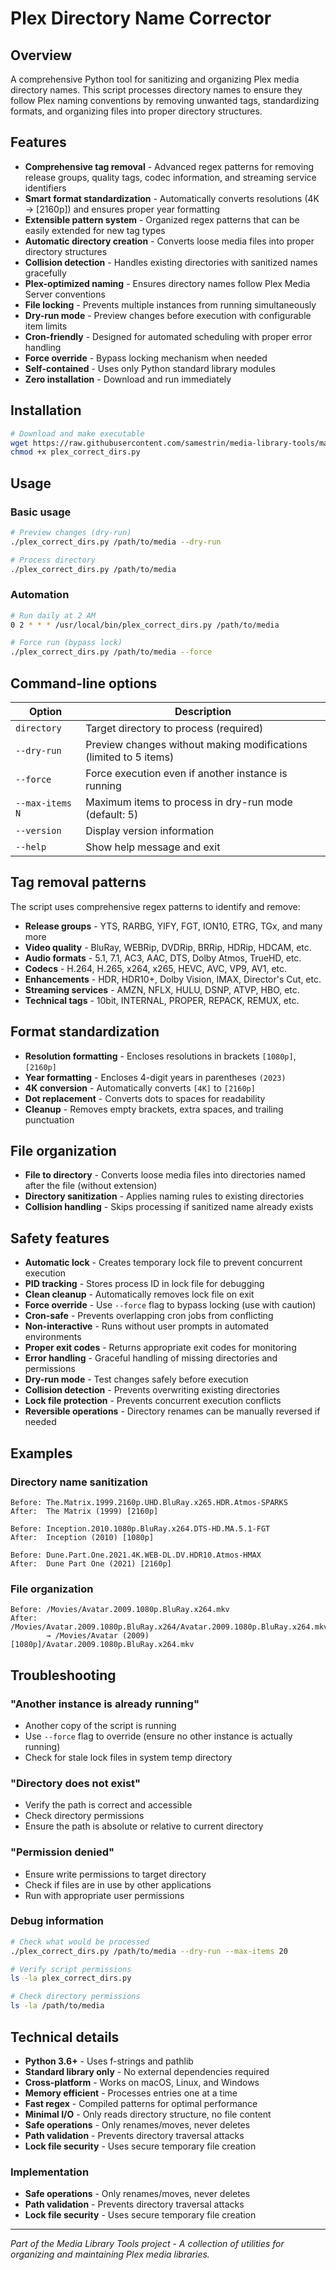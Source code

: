 # Plex Directory Name Corrector

## Overview

A comprehensive Python tool for sanitizing and organizing Plex media directory names. This script processes directory names to ensure they follow Plex naming conventions by removing unwanted tags, standardizing formats, and organizing files into proper directory structures.

## Features

- **Comprehensive tag removal** - Advanced regex patterns for removing release groups, quality tags, codec information, and streaming service identifiers
- **Smart format standardization** - Automatically converts resolutions (4K → [2160p]) and ensures proper year formatting
- **Extensible pattern system** - Organized regex patterns that can be easily extended for new tag types
- **Automatic directory creation** - Converts loose media files into proper directory structures
- **Collision detection** - Handles existing directories with sanitized names gracefully
- **Plex-optimized naming** - Ensures directory names follow Plex Media Server conventions
- **File locking** - Prevents multiple instances from running simultaneously
- **Dry-run mode** - Preview changes before execution with configurable item limits
- **Cron-friendly** - Designed for automated scheduling with proper error handling
- **Force override** - Bypass locking mechanism when needed
- **Self-contained** - Uses only Python standard library modules
- **Zero installation** - Download and run immediately

## Installation

```bash
# Download and make executable
wget https://raw.githubusercontent.com/samestrin/media-library-tools/main/Plex/plex_correct_dirs.py
chmod +x plex_correct_dirs.py
```

## Usage

### Basic usage
```bash
# Preview changes (dry-run)
./plex_correct_dirs.py /path/to/media --dry-run

# Process directory
./plex_correct_dirs.py /path/to/media
```

### Automation
```bash
# Run daily at 2 AM
0 2 * * * /usr/local/bin/plex_correct_dirs.py /path/to/media

# Force run (bypass lock)
./plex_correct_dirs.py /path/to/media --force
```

## Command-line options

| Option | Description |
|--------|-------------|
| `directory` | Target directory to process (required) |
| `--dry-run` | Preview changes without making modifications (limited to 5 items) |
| `--force` | Force execution even if another instance is running |
| `--max-items N` | Maximum items to process in dry-run mode (default: 5) |
| `--version` | Display version information |
| `--help` | Show help message and exit |

## Tag removal patterns

The script uses comprehensive regex patterns to identify and remove:

- **Release groups** - YTS, RARBG, YIFY, FGT, ION10, ETRG, TGx, and many more
- **Video quality** - BluRay, WEBRip, DVDRip, BRRip, HDRip, HDCAM, etc.
- **Audio formats** - 5.1, 7.1, AC3, AAC, DTS, Dolby Atmos, TrueHD, etc.
- **Codecs** - H.264, H.265, x264, x265, HEVC, AVC, VP9, AV1, etc.
- **Enhancements** - HDR, HDR10+, Dolby Vision, IMAX, Director's Cut, etc.
- **Streaming services** - AMZN, NFLX, HULU, DSNP, ATVP, HBO, etc.
- **Technical tags** - 10bit, INTERNAL, PROPER, REPACK, REMUX, etc.

## Format standardization

- **Resolution formatting** - Encloses resolutions in brackets `[1080p]`, `[2160p]`
- **Year formatting** - Encloses 4-digit years in parentheses `(2023)`
- **4K conversion** - Automatically converts `[4K]` to `[2160p]`
- **Dot replacement** - Converts dots to spaces for readability
- **Cleanup** - Removes empty brackets, extra spaces, and trailing punctuation

## File organization

- **File to directory** - Converts loose media files into directories named after the file (without extension)
- **Directory sanitization** - Applies naming rules to existing directories
- **Collision handling** - Skips processing if sanitized name already exists

## Safety features

- **Automatic lock** - Creates temporary lock file to prevent concurrent execution
- **PID tracking** - Stores process ID in lock file for debugging
- **Clean cleanup** - Automatically removes lock file on exit
- **Force override** - Use `--force` flag to bypass locking (use with caution)
- **Cron-safe** - Prevents overlapping cron jobs from conflicting
- **Non-interactive** - Runs without user prompts in automated environments
- **Proper exit codes** - Returns appropriate exit codes for monitoring
- **Error handling** - Graceful handling of missing directories and permissions
- **Dry-run mode** - Test changes safely before execution
- **Collision detection** - Prevents overwriting existing directories
- **Lock file protection** - Prevents concurrent execution conflicts
- **Reversible operations** - Directory renames can be manually reversed if needed

## Examples

### Directory name sanitization
```
Before: The.Matrix.1999.2160p.UHD.BluRay.x265.HDR.Atmos-SPARKS
After:  The Matrix (1999) [2160p]

Before: Inception.2010.1080p.BluRay.x264.DTS-HD.MA.5.1-FGT
After:  Inception (2010) [1080p]

Before: Dune.Part.One.2021.4K.WEB-DL.DV.HDR10.Atmos-HMAX
After:  Dune Part One (2021) [2160p]
```

### File organization
```
Before: /Movies/Avatar.2009.1080p.BluRay.x264.mkv
After:  /Movies/Avatar.2009.1080p.BluRay.x264/Avatar.2009.1080p.BluRay.x264.mkv
        → /Movies/Avatar (2009) [1080p]/Avatar.2009.1080p.BluRay.x264.mkv
```

## Troubleshooting

### "Another instance is already running"
- Another copy of the script is running
- Use `--force` flag to override (ensure no other instance is actually running)
- Check for stale lock files in system temp directory

### "Directory does not exist"
- Verify the path is correct and accessible
- Check directory permissions
- Ensure the path is absolute or relative to current directory

### "Permission denied"
- Ensure write permissions to target directory
- Check if files are in use by other applications
- Run with appropriate user permissions

### Debug information

```bash
# Check what would be processed
./plex_correct_dirs.py /path/to/media --dry-run --max-items 20

# Verify script permissions
ls -la plex_correct_dirs.py

# Check directory permissions
ls -la /path/to/media
```

## Technical details

- **Python 3.6+** - Uses f-strings and pathlib
- **Standard library only** - No external dependencies required
- **Cross-platform** - Works on macOS, Linux, and Windows
- **Memory efficient** - Processes entries one at a time
- **Fast regex** - Compiled patterns for optimal performance
- **Minimal I/O** - Only reads directory structure, no file content
- **Safe operations** - Only renames/moves, never deletes
- **Path validation** - Prevents directory traversal attacks
- **Lock file security** - Uses secure temporary file creation

### Implementation

- **Safe operations** - Only renames/moves, never deletes
- **Path validation** - Prevents directory traversal attacks
- **Lock file security** - Uses secure temporary file creation

---

*Part of the Media Library Tools project - A collection of utilities for organizing and maintaining Plex media libraries.*